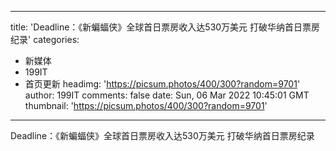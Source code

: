 
---
title: 'Deadline：《新蝙蝠侠》全球首日票房收入达530万美元 打破华纳首日票房纪录'
categories: 
 - 新媒体
 - 199IT
 - 首页更新
headimg: 'https://picsum.photos/400/300?random=9701'
author: 199IT
comments: false
date: Sun, 06 Mar 2022 10:45:01 GMT
thumbnail: 'https://picsum.photos/400/300?random=9701'
---

<div>   
Deadline：《新蝙蝠侠》全球首日票房收入达530万美元 打破华纳首日票房纪录  
</div>
            